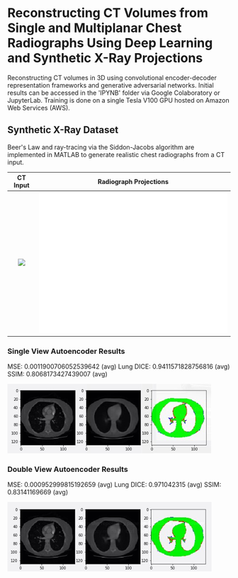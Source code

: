 # Reconstructing CT Volumes from Single and Multiplanar Chest Radiographs Using Deep Learning and Synthetic X-Ray Projections

Reconstructing CT volumes in 3D using convolutional encoder-decoder representation frameworks and generative adversarial networks. Initial results can be accessed in the 'IPYNB' folder via Google Colaboratory or JupyterLab. Training is done on a single Tesla V100 GPU hosted on Amazon Web Services (AWS). 

## Synthetic X-Ray Dataset

Beer's Law and ray-tracing via the Siddon-Jacobs algorithm are implemented in MATLAB to generate realistic chest radiographs from a CT input. 

CT Input          |  Radiograph Projections
:-------------------------:|:-------------------------:
![](/Images/ct_animation.gif)  |  ![](/Images/radon_animation.gif)

### Single View Autoencoder Results
MSE: 0.0011900706052539642 (avg)
Lung DICE: 0.9411571828756816 (avg)
SSIM: 0.8068173427439007 (avg)

![Single Result](/Images/single_view.jpg)

### Double View Autoencoder Results
MSE: 0.000952999815192659 (avg)
Lung DICE: 0.971042315 (avg)
SSIM: 0.83141169669 (avg)

![Double Result](/Images/double_view.jpg)